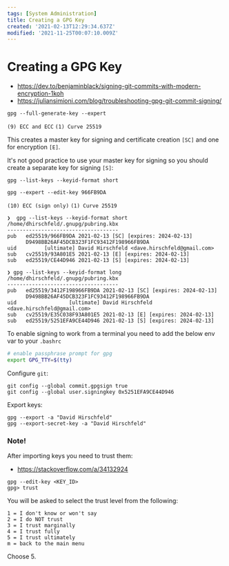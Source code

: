 ```yaml
---
tags: [System Administration]
title: Creating a GPG Key
created: '2021-02-13T12:29:34.637Z'
modified: '2021-11-25T00:07:10.009Z'
---
```


# Creating a GPG Key

* https://dev.to/benjaminblack/signing-git-commits-with-modern-encryption-1koh
* https://juliansimioni.com/blog/troubleshooting-gpg-git-commit-signing/

```
gpg --full-generate-key --expert
```
`(9) ECC and ECC`
`(1) Curve 25519`

This creates a master key for signing and certificate creation `[SC]`
and one for encryption `[E]`.

It's not good practice to use your master key for signing so you should
create a separate key for signing `[S]`:
```
gpg --list-keys --keyid-format short
```
```
gpg --expert --edit-key 966FB9DA
```
`(10) ECC (sign only)`
`(1) Curve 25519`

```
❯  gpg --list-keys --keyid-format short
/home/dhirschfeld/.gnupg/pubring.kbx
------------------------------------
pub   ed25519/966FB9DA 2021-02-13 [SC] [expires: 2024-02-13]
      D9498BB26AF45DCB323F1FC93412F198966FB9DA
uid         [ultimate] David Hirschfeld <dave.hirschfeld@gmail.com>
sub   cv25519/93A801E5 2021-02-13 [E] [expires: 2024-02-13]
sub   ed25519/CE44D946 2021-02-13 [S] [expires: 2024-02-13]
```
```
❯ gpg --list-keys --keyid-format long
/home/dhirschfeld/.gnupg/pubring.kbx
------------------------------------
pub   ed25519/3412F198966FB9DA 2021-02-13 [SC] [expires: 2024-02-13]
      D9498BB26AF45DCB323F1FC93412F198966FB9DA
uid                 [ultimate] David Hirschfeld <dave.hirschfeld@gmail.com>
sub   cv25519/E35C038F93A801E5 2021-02-13 [E] [expires: 2024-02-13]
sub   ed25519/5251EFA9CE44D946 2021-02-13 [S] [expires: 2024-02-13]
```

To enable signing to work from a terminal you need to add the below env var to your `.bashrc`
```bash
# enable passphrase prompt for gpg
export GPG_TTY=$(tty)
```

Configure `git`:
```
git config --global commit.gpgsign true
git config --global user.signingkey 0x5251EFA9CE44D946
```

Export keys:
```
gpg --export -a "David Hirschfeld"
gpg --export-secret-key -a "David Hirschfeld"
```


### Note!

After importing keys you need to trust them:
* https://stackoverflow.com/a/34132924
```
gpg --edit-key <KEY_ID>
gpg> trust
```
You will be asked to select the trust level from the following:
```
1 = I don't know or won't say
2 = I do NOT trust
3 = I trust marginally
4 = I trust fully
5 = I trust ultimately
m = back to the main menu
```
Choose 5.



